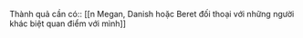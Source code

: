 Thành quả cần có:: [[n Megan, Danish hoặc Beret đối thoại với những người khác biệt quan điểm với mình]]
